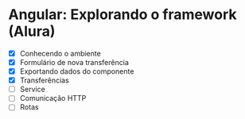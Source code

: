 # Angular: Explorando o framework (Alura)

- [x] Conhecendo o ambiente
- [x] Formulário de nova transferência
- [x] Exportando dados do componente
- [x] Transferências
- [ ] Service
- [ ] Comunicação HTTP
- [ ] Rotas
